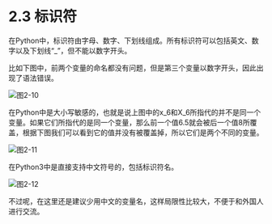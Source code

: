# 2.3 标识符

在Python中，标识符由字母、数字、下划线组成。所有标识符可以包括英文、数字以及下划线“\_”，但不能以数字开头。

比如下图中，前两个变量的命名都没有问题，但是第三个变量以数字开头，因此出现了语法错误。

![&#x56FE;2-10](blob:https://minghuiwu.gitbook.io/9456cbfb-9fac-48fc-ba8f-fd63ff6296d2)

在Python中是大小写敏感的，也就是说上图中的x\_6和X\_6所指代的并不是同一个变量。如果它们所指代的是同一个变量，那么前一个值6.5就会被后一个值8所覆盖，根据下图我们可以看到它的值并没有被覆盖掉，所以它们是两个不同的变量。

![&#x56FE;2-11](blob:https://minghuiwu.gitbook.io/69225106-87fd-4ee6-b593-abd34f1b874a)

在Python3中是直接支持中文符号的，包括标识符名。

![&#x56FE;2-12](blob:https://minghuiwu.gitbook.io/384688c8-5e68-457a-9d43-a873ec17f062)

不过呢，在这里还是建议少用中文的变量名，这样局限性比较大，不便于和外国人进行交流。

